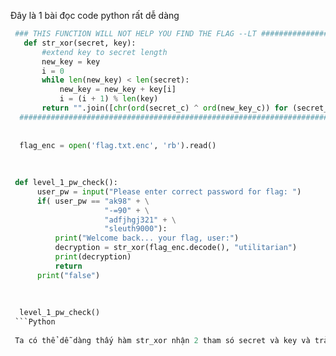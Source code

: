 Đây là 1 bài đọc code python rất dễ dàng 

```Python
 ### THIS FUNCTION WILL NOT HELP YOU FIND THE FLAG --LT ########################
   def str_xor(secret, key):
       #extend key to secret length
       new_key = key
       i = 0
       while len(new_key) < len(secret):
           new_key = new_key + key[i]
           i = (i + 1) % len(key)
       return "".join([chr(ord(secret_c) ^ ord(new_key_c)) for (secret_c,new_key_c) in zip(secret,new_key)])
  ###############################################################################
  
  
  flag_enc = open('flag.txt.enc', 'rb').read()
  
  
  
 def level_1_pw_check():
      user_pw = input("Please enter correct password for flag: ")
      if( user_pw == "ak98" + \
                     "-=90" + \
                     "adfjhgj321" + \
                     "sleuth9000"):
          print("Welcome back... your flag, user:")
          decryption = str_xor(flag_enc.decode(), "utilitarian")
          print(decryption)
          return
      print("false")
  
  
  
  level_1_pw_check()
 ```Python
 
 Ta có thể dễ dàng thấy hàm str_xor nhận 2 tham só secret và key và trả về là kết quả của việc decode file  flag.txt.enc cho ra cờ. Hàm này cơ chế hoạt động của nó tương tự caesa cipher. Và ta không cần quan tâm lắm đến nó vì nó chỉ có nhiệm vụ decode file flag.txt.enc. Tiếp đến ta sẽ xem xét đến hàm level_1_pw_check(). Dễ dàng nhận thấy hàm này cho người dùng nhập vào 1 xâu kí tự và so sánh nó. Nếu khớp thì sẽ gọi đến hàm str_xor truyền vào file mã hóa flag và key. dễ dàng nhận ra được password khi ghép các xâu con lại với nhau  

